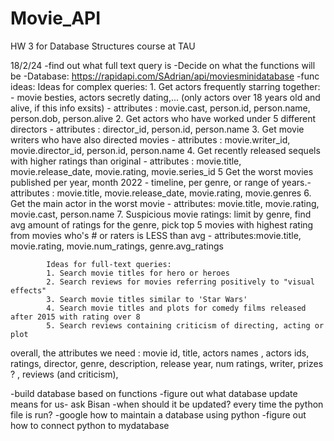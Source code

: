 # Movie_API
HW 3 for Database Structures course at TAU

18/2/24
-find out what full text query is
-Decide on what the functions will be
	-Database: https://rapidapi.com/SAdrian/api/moviesminidatabase
 	-func ideas:
  		Ideas for complex queries:
			1. Get actors frequently starring together: - movie besties, actors secretly dating,... (only actors over 18 years old and alive, if this info exsits) - attributes : movie.cast, person.id, person.name, person.dob, person.alive
			2. Get actors who have worked under 5 different directors - attributes : director_id, person.id, person.name
			3. Get movie writers who have also directed movies - attributes : movie.writer_id, movie.director_id, person.id, person.name
			4. Get recently released sequels with higher ratings than original - attributes : movie.title, movie.release_date, movie.rating, movie.series_id
			5 Get the worst movies published per year, month 2022 - timeline, per genre, or range of years.- attributes :  movie.title, movie.release_date, movie.rating, movie.genres
			6. Get the main actor in the worst movie - attributes: movie.title, movie.rating, movie.cast, person.name
			7. Suspicious movie ratings: limit by genre, find avg amount of ratings for the genre, pick top 5 movies with highest rating from movies who's # or raters is LESS than avg - attributes:movie.title, movie.rating, movie.num_ratings, genre.avg_ratings
			 
			
			Ideas for full-text queries:
			1. Search movie titles for hero or heroes
			2. Search reviews for movies referring positively to "visual effects"
			3. Search movie titles similar to 'Star Wars'
			4. Search movie titles and plots for comedy films released after 2015 with rating over 8
			5. Search reviews containing criticism of directing, acting or plot

   overall, the attributes we need : movie id, title, actors names , actors ids, ratings, director, genre, description, release year, num ratings, writer, prizes ? , reviews (and criticism), 
  	
-build database based on functions
-figure out what database update means for us- ask Bisan
	-when should it be updated? every time the python file is run?
	-google how to maintain a database using python
-figure out how to connect python to mydatabase



